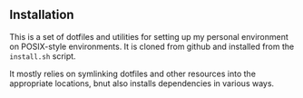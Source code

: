 ## Installation

This is a set of dotfiles and utilities for setting up my personal environment
on POSIX-style environments. It is cloned from github and installed from the
`install.sh` script.

It mostly relies on symlinking dotfiles and other resources into the appropriate
locations, bnut also installs dependencies in various ways.

